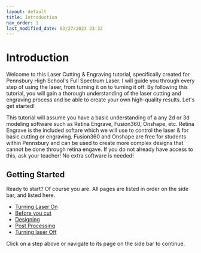 ```yaml
---
layout: default
title: Introduction
nav_order: 1
last_modified_date: 03/27/2023 23:32
---
```


# Introduction
Welcome to this Laser Cutting & Engraving tutorial, specifically created for Pennsbury High School's Full Spectrum Laser. I will guide you through every step of using the laser, from turning it on to turning it off. By following this tutorial, you will gain a thorough understanding of the laser cutting and engraving process and be able to create your own high-quality results. Let's get started!

This tutorial will assume you have a basic understanding of a any 2d or 3d modeling software such as Retina Engrave, Fusion360, Onshape, etc. Retina Engrave is the included softare which we will use to control the laser & for basic cutting or engraving. Fusion360 and Onshape are free for students within Pennsbury and can be used to create more complex designs that cannot be done through retina engave. If you do not already have access to this, ask your teacher! No extra software is needed! 

## Getting Started
Ready to start? Of course you are. All pages are listed in order on the side bar, and listed here.
- [Turning Laser On](https://goldenn.dev/laser/turn-on)
- [Before you cut](https://goldenn.dev/laser/prep)
- [Designing](https://goldenn.dev/laser/turn-on)
- [Post Processing](https://goldenn.dev/laser/post-processing)
- [Turning laser Off](https://goldenn.dev/laser/turn-off)

Click on a step above or navigate to its page on the side bar to continue.
